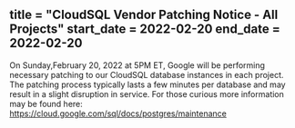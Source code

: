 title = "CloudSQL Vendor Patching Notice - All Projects"
start_date = 2022-02-20
end_date = 2022-02-20
---

On Sunday,February 20, 2022 at 5PM ET, Google will be performing necessary patching to our CloudSQL database instances in each project. The patching process typically lasts a few minutes per database and may result in a slight disruption in service. For those curious more information may be found here: https://cloud.google.com/sql/docs/postgres/maintenance
